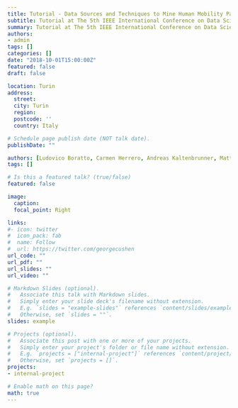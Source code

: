 ```yaml
---
title: Tutorial - Data Sources and Techniques to Mine Human Mobility Patterns. 
subtitle: Tutorial at The 5th IEEE International Conference on Data Science and Advanced Analytics (DSAA).   
summary: Tutorial at The 5th IEEE International Conference on Data Science and Advanced Analytics (DSAA).   
authors:
- admin
tags: []
categories: []
date: "2018-10-01T15:00:00Z"
featured: false
draft: false

location: Turin
address:
  street: 
  city: Turin
  region: 
  postcode: ''
  country: Italy

# Schedule page publish date (NOT talk date).
publishDate: ""

authors: [Ludovico Boratto, Carmen Herrero, Andreas Kaltenbrunner, Matteo Manca, Giovanni Stilo]
tags: []

# Is this a featured talk? (true/false)
featured: false

image:
  caption: 
  focal_point: Right

links:
#- icon: twitter
#  icon_pack: fab
#  name: Follow
#  url: https://twitter.com/georgecushen
url_code: ""
url_pdf: ""
url_slides: ""
url_video: ""

# Markdown Slides (optional).
#   Associate this talk with Markdown slides.
#   Simply enter your slide deck's filename without extension.
#   E.g. `slides = "example-slides"` references `content/slides/example-slides.md`.
#   Otherwise, set `slides = ""`.
slides: example

# Projects (optional).
#   Associate this post with one or more of your projects.
#   Simply enter your project's folder or file name without extension.
#   E.g. `projects = ["internal-project"]` references `content/project/deep-learning/index.md`.
#   Otherwise, set `projects = []`.
projects:
- internal-project

# Enable math on this page?
math: true
---
```


